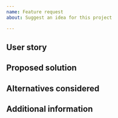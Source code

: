```yaml
---
name: Feature request
about: Suggest an idea for this project

---
```

<!-- 
Before submitting a feature request, please check that the feature is not already implemented in the latest stable version and that a similar feature request is not already submitted (also check closed issues).
-->

<!--
Please help us process GitHub Issues faster by providing the following information.

Note: If you have a question about your entire application or use case, please post it on the Okta Developer Forum (https://devforum.okta.com) instead. For urgent issues contact support@okta.com. Issues in this repository are reserved for bug reports and feature requests.
-->

## User story
<!-- Describe what problem is solved by implementing this feature: "As a <type_of_user>, I want <some_goal> so that <some_reason>" -->


## Proposed solution
<!-- Provide additional detail about the motivation or the concrete use case. -->


## Alternatives considered
<!-- Provide a description of any alternative solutions or features you've considered. -->


## Additional information
<!-- Add any other context or screenshots about the feature request here. -->

